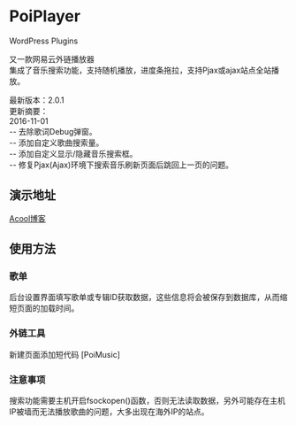# PoiPlayer
WordPress Plugins

又一款网易云外链播放器<br>
集成了音乐搜索功能，支持随机播放，进度条拖拉，支持Pjax或ajax站点全站播放。

最新版本：2.0.1<br>
更新摘要：<br>
2016-11-01<br>
-- 去除歌词Debug弹窗。<br>
-- 添加自定义歌曲搜索量。<br>
-- 添加自定义显示/隐藏音乐搜索框。<br>
-- 修复Pjax(Ajax)环境下搜索音乐刷新页面后跳回上一页的问题。

## 演示地址

[Acool博客](http://iacool.com/)  

## 使用方法

### 歌单

后台设置界面填写歌单或专辑ID获取数据，这些信息将会被保存到数据库，从而缩短页面的加载时间。

### 外链工具

新建页面添加短代码 [PoiMusic]

### 注意事项

搜索功能需要主机开启fsockopen()函数，否则无法读取数据，另外可能存在主机IP被墙而无法播放歌曲的问题，大多出现在海外IP的站点。

